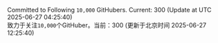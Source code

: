 Committed to Following `10,000` GitHubers. Current: <!-- FOLLOWING_COUNT -->300<!-- FOLLOWING_COUNT --> (Update at UTC <!-- LAST_UPDATED -->2025-06-27 04:25:40<!-- LAST_UPDATED -->)<br>
致力于关注`10,000`个GitHuber。当前：<!-- FOLLOWING_COUNT -->300<!-- FOLLOWING_COUNT --> (更新于北京时间 <!-- LAST_UPDATED_CST -->2025-06-27 12:25:40<!-- LAST_UPDATED_CST -->)
